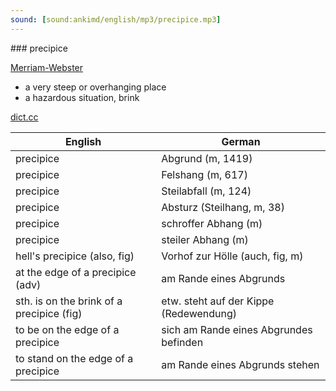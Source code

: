 ```yaml
---
sound: [sound:ankimd/english/mp3/precipice.mp3]
---
```


\### precipice

[Merriam-Webster](https://www.merriam-webster.com/dictionary/precipice)

- a very steep or overhanging place
- a hazardous situation, brink

[dict.cc](https://www.dict.cc/precipice)

| English        | German       |
| -------------- | ------------ |
| precipice | Abgrund (m, 1419) |
| precipice | Felshang (m, 617) |
| precipice | Steilabfall (m, 124) |
| precipice | Absturz (Steilhang, m, 38) |
| precipice | schroffer Abhang (m) |
| precipice | steiler Abhang (m) |
| hell's precipice (also, fig) | Vorhof zur Hölle (auch, fig, m) |
| at the edge of a precipice (adv) | am Rande eines Abgrunds |
| sth. is on the brink of a precipice (fig) | etw. steht auf der Kippe (Redewendung) |
| to be on the edge of a precipice | sich am Rande eines Abgrundes befinden |
| to stand on the edge of a precipice | am Rande eines Abgrunds stehen |
